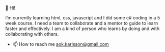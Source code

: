 👋 Hi! 

 I’m currently learning html, css, javascript and  I did some c# coding in a 5 week course. I need a team to collaborate and a mentor to guide to learn faster and effectively. I am a kind of person who learns by doing and with collaborating with others.

- 📫 How to reach me aok.karlsson@gmail.com

<!---
AnnaYla/AnnaYla is a ✨ special ✨ repository because its `README.md` (this file) appears on your GitHub profile.
You can click the Preview link to take a look at your changes.
--->
